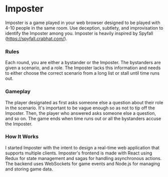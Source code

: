 # Imposter
Imposter is a game played in your web browser designed to be played with 4-10 people in the same room.
Use deception, subtlety, and improvisation to identify the Imposter among you.
Imposter is heavily inspired by Spyfall (https://spyfall.crabhat.com/).

### Rules
Each round, you are either a bystander or the Imposter.
The bystanders are given a scenario, and a role.
The Imposter lacks this information and needs to either choose the correct scenario from a long list or stall until time runs out.

### Gameplay
The player designated as first asks someone else a question about their role in the scenario. It's important to be vague enough so as not to tip off the Imposter.
Then, the player who answered asks someone else a question, and so on.
The game ends when time runs out or all the bystanders accuse the Imposter.

### How It Works
I started Imposter with the intent to design a real-time web application that supports multiple clients.
Imposter's frontend is made with React using Redux for state management and sagas for handling asynchronous actions.
The backend uses WebSockets for game events and Node.js for managing and storing game data.